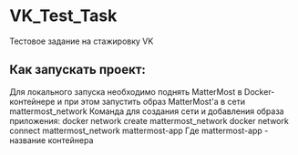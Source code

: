 # VK_Test_Task
Тестовое задание на стажировку VK

## Как запускать проект:

Для локального запуска необходимо поднять MatterMost в Docker- контейнере и при этом
запустить образ MatterMost'a в сети mattermost_network
Команда для создания сети и добавления образа приложения:
docker network create mattermost_network
docker network connect mattermost_network mattermost-app
Где mattermost-app - название контейнера
